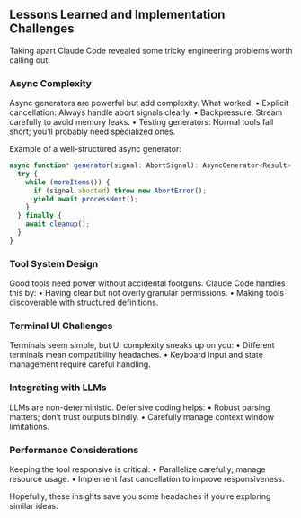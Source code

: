 ## Lessons Learned and Implementation Challenges

Taking apart Claude Code revealed some tricky engineering problems worth calling out:

### Async Complexity

Async generators are powerful but add complexity. What worked:
	•	Explicit cancellation: Always handle abort signals clearly.
	•	Backpressure: Stream carefully to avoid memory leaks.
	•	Testing generators: Normal tools fall short; you’ll probably need specialized ones.

Example of a well-structured async generator:

```js
async function* generator(signal: AbortSignal): AsyncGenerator<Result> {
  try {
    while (moreItems()) {
      if (signal.aborted) throw new AbortError();
      yield await processNext();
    }
  } finally {
    await cleanup();
  }
}
```

### Tool System Design

Good tools need power without accidental footguns. Claude Code handles this by:
	•	Having clear but not overly granular permissions.
	•	Making tools discoverable with structured definitions.

### Terminal UI Challenges

Terminals seem simple, but UI complexity sneaks up on you:
	•	Different terminals mean compatibility headaches.
	•	Keyboard input and state management require careful handling.

### Integrating with LLMs

LLMs are non-deterministic. Defensive coding helps:
	•	Robust parsing matters; don’t trust outputs blindly.
	•	Carefully manage context window limitations.

### Performance Considerations

Keeping the tool responsive is critical:
	•	Parallelize carefully; manage resource usage.
	•	Implement fast cancellation to improve responsiveness.

Hopefully, these insights save you some headaches if you’re exploring similar ideas.

